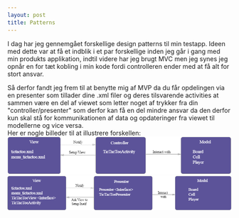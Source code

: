 ```yaml
---
layout: post
title: Patterns
---
```

I dag har jeg gennemgået forskellige design patterns til min testapp. Ideen med dette var at få et indblik i et par forskellige inden jeg
går i gang med min produkts applikation,
indtil videre har jeg brugt MVC men jeg synes jeg opnår en for tæt kobling i min kode fordi controlleren ender med at få alt for stort
ansvar. <br>
<!--more-->
Så derfor fandt jeg frem til at benytte mig af MVP da du får opdelingen via en presenter som tillader dine .xml filer og 
deres tilsvarende activities at sammen være en del af viewet som letter noget af trykker fra din "controller/presenter" som derfor kan få
en del mindre ansvar da den derfor kun skal stå for kommunikationen af data og opdateringer fra viewet til modellerne og vice versa. <br>
Her er nogle billeder til at illustrere forskellen: <br>
![](/images/MVC.png) <br>
![](/images/MVP.png)
